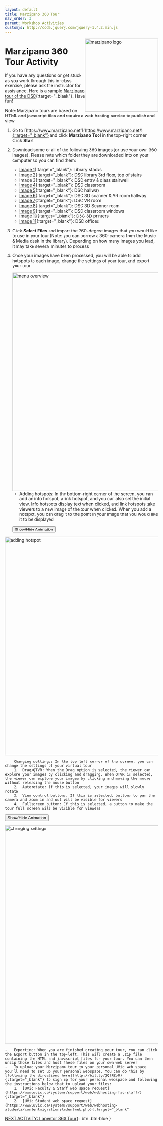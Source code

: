 ```yaml
---
layout: default
title: Marzipano 360 Tour
nav_order: 3
parent: Workshop Activities
customjs: http://code.jquery.com/jquery-1.4.2.min.js
---
```


<img src="images\marzipano\logo.png" alt="marzipano logo" style="float:right;width:240px;">

# Marzipano 360 Tour Activity

If you have any questions or get stuck as you work through this in-class exercise, please ask the instructor for assistance. Here is a sample [Marzipano tour of the DSC](https://msystems.net/dsc/){:target="_blank"}. Have fun!

Note: Marzipano tours are based on HTML and javascript files and require a web hosting service to publish and view

1.  Go to [https://www.marzipano.net/](https://www.marzipano.net/){:target="_blank"} and click **Marzipano Tool** in the top-right corner. Click **Start**
2.  Download some or all of the following 360 images (or use your own 360 images). Please note which folder they are downloaded into on your computer so you can find them:
    -   [Image 1](/images/360/stacks.jpg){:target="_blank"}: Library stacks
    -   [Image 2](/images/360/3rd_floor_foyer.jpg){:target="_blank"}: DSC library 3rd floor, top of stairs
    -   [Image 3](/images/360/dsc_entry.jpg){:target="_blank"}: DSC entry & glass stairwell
    -   [Image 4](/images/360/classroom.jpg){:target="_blank"}: DSC classroom
    -   [Image 5](/images/360/hallway.jpg){:target="_blank"}: DSC hallway
    -   [Image 6](/images/360/3d_scanner_vr_room.jpg){:target="_blank"}: DSC 3D scanner & VR room hallway
    -   [Image 7](/images/360/vr_room.jpg){:target="_blank"}: DSC VR room
    -   [Image 8](/images/360/3d_scanner.jpg){:target="_blank"}: DSC 3D Scanner room
    -   [Image 9](/images/360/windows.jpg){:target="_blank"}: DSC classroom windows
    -   [Image 10](/images/360/3d_printers.jpg){:target="_blank"}: DSC 3D printers
    -   [Image 11](/images/360/offices.jpg){:target="_blank"}: DSC offices
3.  Click **Select Files** and import the 360-degree images that you would like to use in your tour (Note: you can borrow a 360-camera from the Music & Media desk in the library). Depending on how many images you load, it may take several minutes to process
4.  Once your images have been processed, you will be able to add hotspots to each image, change the settings of your tour, and export your tour
    
    <img src="images\marzipano\4-menu-overview.png" alt="menu overview" style="width:720px;">
    
    -   Adding hotspots: In the bottom-right corner of the screen, you can add an info hotspot, a link hotspot, and you can also set the initial view. Info hotspots display text when clicked, and link hotspots take viewers to a new image of the tour when clicked. When you add a hotspot, you can drag it to the point in your image that you would like it to be displayed
    
    <button onclick="toggle('gif1')">Show/Hide Animation</button>
    
<div id="gif1">
      <img src="images\marzipano\4-add-hotspot.gif" alt="adding hotspot" style="width:720px;">
    </div>

        
    
    -   Changing settings: In the top-left corner of the screen, you can change the settings of your virtual tour
        1.  Drag/QTVR: When the Drag option is selected, the viewer can explore your images by clicking and dragging. When QTVR is selected, the viewer can explore your images by clicking and moving the mouse without releasing the mouse button
        2.  Autorotate: If this is selected, your images will slowly rotate
        3.  View control buttons: If this is selected, buttons to pan the camera and zoom in and out will be visible for viewers
        4.  Fullscreen button: If this is selected, a button to make the tour full screen will be visible for viewers
    
<button onclick="toggle('gif2')">Show/Hide Animation</button>
    
<div id="gif2">
       <img src="images\marzipano\4-change-settings.gif" alt="changing settings" style="width:720px;">
    </div>

       
    
    -   Exporting: When you are finished creating your tour, you can click the Export button in the top-left. This will create a .zip file containing the HTML and javascript files for your tour. You can then unzip those files and host these files on your own web server
    -   To upload your Marzipano tour to your personal UVic web space you'll need to set up your personal webspace. You can do this by [following the directions here](http://bit.ly/2QlRZo0){:target="_blank"} to sign up for your personal webspace and following the instructions below that to upload your files:
        1.  [UVic Faculty & Staff web space request](https://www.uvic.ca/systems/support/web/webhosting-fac-staff/){:target="_blank"}
        2.  [UVic Student web space request](https://www.uvic.ca/systems/support/web/webhosting-students/contentmigrationstudentweb.php){:target="_blank"}


<script>  

    function toggle(input) {
        var x = document.getElementById(input);
        if (x.style.display === "none") {
            x.style.display = "block";
        } else {
            x.style.display = "none";
        }
    }
</script>

[NEXT ACTIVITY: Lapentor 360 Tour](activity-lapentor.html){: .btn .btn-blue }
